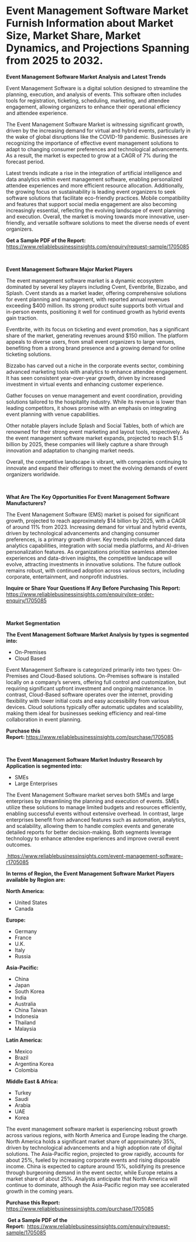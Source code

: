 <p><h1>Event Management Software Market Furnish Information about Market Size, Market Share, Market Dynamics, and Projections Spanning from 2025 to 2032.</h1></p><p><strong>Event Management Software Market Analysis and Latest Trends</strong></p>
<p><p>Event Management Software is a digital solution designed to streamline the planning, execution, and analysis of events. This software often includes tools for registration, ticketing, scheduling, marketing, and attendee engagement, allowing organizers to enhance their operational efficiency and attendee experience.</p><p>The Event Management Software Market is witnessing significant growth, driven by the increasing demand for virtual and hybrid events, particularly in the wake of global disruptions like the COVID-19 pandemic. Businesses are recognizing the importance of effective event management solutions to adapt to changing consumer preferences and technological advancements. As a result, the market is expected to grow at a CAGR of 7% during the forecast period.</p><p>Latest trends indicate a rise in the integration of artificial intelligence and data analytics within event management software, enabling personalized attendee experiences and more efficient resource allocation. Additionally, the growing focus on sustainability is leading event organizers to seek software solutions that facilitate eco-friendly practices. Mobile compatibility and features that support social media engagement are also becoming increasingly essential, reflecting the evolving landscape of event planning and execution. Overall, the market is moving towards more innovative, user-friendly, and versatile software solutions to meet the diverse needs of event organizers.</p></p>
<p><strong>Get a Sample PDF of the Report:&nbsp;</strong> <a href="https://www.reliablebusinessinsights.com/enquiry/request-sample/1705085?utm_campaign=3127&utm_medium=2&utm_source=Github&utm_content=ia&utm_term=19042025&utm_id=event-management-software">https://www.reliablebusinessinsights.com/enquiry/request-sample/1705085</a></p>
<p>&nbsp;</p>
<p><strong>Event Management Software Major Market Players</strong></p>
<p><p>The event management software market is a dynamic ecosystem dominated by several key players including Cvent, Eventbrite, Bizzabo, and Splash. Cvent stands as a market leader, offering comprehensive solutions for event planning and management, with reported annual revenues exceeding $400 million. Its strong product suite supports both virtual and in-person events, positioning it well for continued growth as hybrid events gain traction.</p><p>Eventbrite, with its focus on ticketing and event promotion, has a significant share of the market, generating revenues around $150 million. The platform appeals to diverse users, from small event organizers to large venues, benefiting from a strong brand presence and a growing demand for online ticketing solutions.</p><p>Bizzabo has carved out a niche in the corporate events sector, combining advanced marketing tools with analytics to enhance attendee engagement. It has seen consistent year-over-year growth, driven by increased investment in virtual events and enhancing customer experience.</p><p>Gather focuses on venue management and event coordination, providing solutions tailored to the hospitality industry. While its revenue is lower than leading competitors, it shows promise with an emphasis on integrating event planning with venue capabilities.</p><p>Other notable players include Splash and Social Tables, both of which are renowned for their strong event marketing and layout tools, respectively. As the event management software market expands, projected to reach $1.5 billion by 2025, these companies will likely capture a share through innovation and adaptation to changing market needs.</p><p>Overall, the competitive landscape is vibrant, with companies continuing to innovate and expand their offerings to meet the evolving demands of event organizers worldwide.</p></p>
<p>&nbsp;</p>
<p><strong>What Are The Key Opportunities For Event Management Software Manufacturers?</strong></p>
<p><p>The Event Management Software (EMS) market is poised for significant growth, projected to reach approximately $14 billion by 2025, with a CAGR of around 11% from 2023. Increasing demand for virtual and hybrid events, driven by technological advancements and changing consumer preferences, is a primary growth driver. Key trends include enhanced data analytics capabilities, integration with social media platforms, and AI-driven personalization features. As organizations prioritize seamless attendee experiences and data-driven insights, the competitive landscape will evolve, attracting investments in innovative solutions. The future outlook remains robust, with continued adoption across various sectors, including corporate, entertainment, and nonprofit industries.</p></p>
<p><strong>Inquire or Share Your Questions If Any Before Purchasing This Report:</strong> <a href="https://www.reliablebusinessinsights.com/enquiry/pre-order-enquiry/1705085?utm_campaign=3127&utm_medium=2&utm_source=Github&utm_content=ia&utm_term=19042025&utm_id=event-management-software">https://www.reliablebusinessinsights.com/enquiry/pre-order-enquiry/1705085</a></p>
<p>&nbsp;</p>
<p><strong>Market Segmentation</strong></p>
<p><strong>The Event Management Software Market Analysis by types is segmented into:</strong></p>
<p><ul><li>On-Premises</li><li>Cloud Based</li></ul></p>
<p><p>Event Management Software is categorized primarily into two types: On-Premises and Cloud-Based solutions. On-Premises software is installed locally on a company’s servers, offering full control and customization, but requiring significant upfront investment and ongoing maintenance. In contrast, Cloud-Based software operates over the internet, providing flexibility with lower initial costs and easy accessibility from various devices. Cloud solutions typically offer automatic updates and scalability, making them ideal for businesses seeking efficiency and real-time collaboration in event planning.</p></p>
<p><strong>Purchase this Report:&nbsp;</strong><a href="https://www.reliablebusinessinsights.com/purchase/1705085?utm_campaign=3127&utm_medium=2&utm_source=Github&utm_content=ia&utm_term=19042025&utm_id=event-management-software">https://www.reliablebusinessinsights.com/purchase/1705085</a></p>
<p>&nbsp;</p>
<p><strong>The Event Management Software Market Industry Research by Application is segmented into:</strong></p>
<p><ul><li>SMEs</li><li>Large Enterprises</li></ul></p>
<p><p>The Event Management Software market serves both SMEs and large enterprises by streamlining the planning and execution of events. SMEs utilize these solutions to manage limited budgets and resources efficiently, enabling successful events without extensive overhead. In contrast, large enterprises benefit from advanced features such as automation, analytics, and scalability, allowing them to handle complex events and generate detailed reports for better decision-making. Both segments leverage technology to enhance attendee experiences and improve overall event outcomes.</p></p>
<p><a href="https://www.reliablebusinessinsights.com/event-management-software-r1705085?utm_campaign=3127&utm_medium=2&utm_source=Github&utm_content=ia&utm_term=19042025&utm_id=event-management-software">&nbsp;https://www.reliablebusinessinsights.com/event-management-software-r1705085</a></p>
<p><strong>In terms of Region, the Event Management Software Market Players available by Region are:</strong></p>
<p>
    <p> <strong> North America: </strong>
        <ul>
            <li>United States</li>
            <li>Canada</li>
        </ul>
        </p> 
    <p> <strong> Europe: </strong>
        <ul>
            <li>Germany</li>
            <li>France</li>
            <li>U.K.</li>
            <li>Italy</li>
            <li>Russia</li>
        </ul>
        </p> 
    <p> <strong> Asia-Pacific: </strong>
        <ul>
            <li>China</li>
            <li>Japan</li>
            <li>South Korea</li>
            <li>India</li>
            <li>Australia</li>
            <li>China Taiwan</li>
            <li>Indonesia</li>
            <li>Thailand</li>
            <li>Malaysia</li>
        </ul>
        </p> 
    <p> <strong> Latin America: </strong>
        <ul>
            <li>Mexico</li>
            <li>Brazil</li>
            <li>Argentina Korea</li>
            <li>Colombia</li>
        </ul>
        </p> 
    <p> <strong> Middle East & Africa: </strong>
        <ul>
            <li>Turkey</li>
            <li>Saudi</li>
            <li>Arabia</li>
            <li>UAE</li>
            <li>Korea</li>
        </ul>
    </p>
    </p>
<p><p>The event management software market is experiencing robust growth across various regions, with North America and Europe leading the charge. North America holds a significant market share of approximately 35%, driven by technological advancements and a high adoption rate of digital solutions. The Asia-Pacific region, projected to grow rapidly, accounts for about 25%, fueled by increasing corporate events and rising disposable income. China is expected to capture around 15%, solidifying its presence through burgeoning demand in the event sector, while Europe retains a market share of about 25%. Analysts anticipate that North America will continue to dominate, although the Asia-Pacific region may see accelerated growth in the coming years.</p></p>
<p><strong>Purchase this Report: </strong><a href="https://www.reliablebusinessinsights.com/purchase/1705085?utm_campaign=3127&utm_medium=2&utm_source=Github&utm_content=ia&utm_term=19042025&utm_id=event-management-software">https://www.reliablebusinessinsights.com/purchase/1705085</a></p>
<p>&nbsp;<strong>Get a Sample PDF of the Report:&nbsp;&nbsp;</strong><a href="https://www.reliablebusinessinsights.com/enquiry/request-sample/1705085?utm_campaign=3127&utm_medium=2&utm_source=Github&utm_content=ia&utm_term=19042025&utm_id=event-management-software">https://www.reliablebusinessinsights.com/enquiry/request-sample/1705085</a></p>
<p><strong></strong></p>
<p><p></p><p></p><p></p></p>